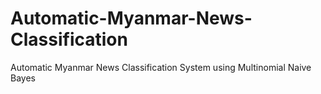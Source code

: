 # Automatic-Myanmar-News-Classification
Automatic Myanmar News Classification System using Multinomial Naive Bayes
